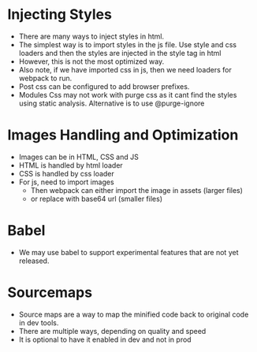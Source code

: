# Injecting Styles
- There are many ways to inject styles in html.
- The simplest way is to import styles in the js file. Use style and css loaders and then the styles are injected in the style tag in html
- However, this is not the most optimized way.
- Also note, if we have imported css in js, then we need loaders for webpack to run.
- Post css can be configured to add browser prefixes.
- Modules Css may not work with purge css as it cant find the styles using static analysis. Alternative is to use @purge-ignore

# Images Handling and Optimization
- Images can be in HTML, CSS and JS
- HTML is handled by html loader
- CSS is handled by css loader
- For js, need to import images
  - Then webpack can either import the image in assets (larger files)
  - or replace with base64 url (smaller files)

# Babel
- We may use babel to support experimental features that are not yet released.

# Sourcemaps
- Source maps are a way to map the minified code back to original code in dev tools.
- There are multiple ways, depending on quality and speed
- It is optional to have it enabled in dev and not in prod